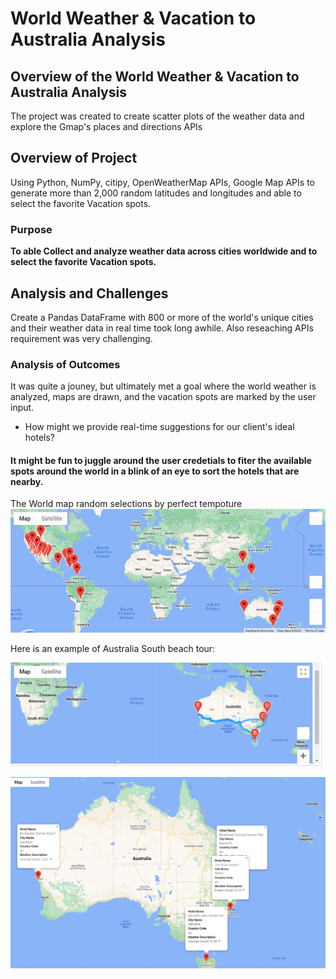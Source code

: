 # World Weather & Vacation to Australia Analysis

## Overview of the World Weather & Vacation to Australia Analysis
The project was created to create scatter plots of the weather data and explore the Gmap's places and directions APIs
## Overview of Project
Using Python, NumPy, citipy, OpenWeatherMap APIs, Google Map APIs to generate more than 2,000 random latitudes and longitudes and able to select the favorite Vacation spots.
### Purpose
<b>To able Collect and analyze weather data across cities worldwide and to select the favorite Vacation spots.</b>
	
## Analysis and Challenges
Create a Pandas DataFrame with 800 or more of the world's unique cities and their weather data in real time took long awhile.  Also reseaching APIs requirement was very challenging. 


### Analysis of Outcomes 
It was quite a jouney, but ultimately met a goal where the world weather is analyzed, maps are drawn, and the vacation spots are marked by the user input.


- How might we provide real-time suggestions for our client's ideal hotels?
#### It might be fun to juggle around the user credetials to fiter the available spots around the world in a blink of an eye to sort the hotels that are nearby.  

The World map random selections by perfect tempoture
![Australia South beach vacation spot](Vacation_Search/WeatherPy_vacation_map.PNG)

Here is an example of Australia South beach tour:

![Australia South beach vacation spot](Vacation_Itinerary/WeatherPy_travel_map.PNG)

![Australia South beach Driving](Vacation_Itinerary/WeatherPy_travel_map_markers.PNG)

